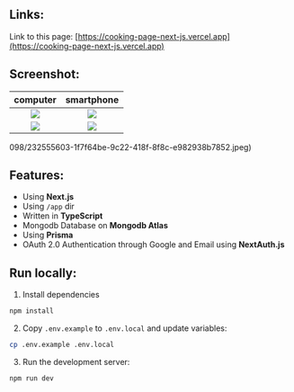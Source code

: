 ## Links:
Link to this page: [https://cooking-page-next-js.vercel.app](https://cooking-page-next-js.vercel.app)


## Screenshot:
computer                   |  smartphone
:-------------------------:|:-------------------------:
![](https://user-images.githubusercontent.com/91898098/232555559-b0e160cf-2fdf-4abc-90d3-9a4c95c44453.jpeg)           |  ![](https://user-images.githubusercontent.com/91898098/232555591-f6aac983-d21f-4a42-a084-b0adba9b4f2b.jpeg)
![](https://user-images.githubusercontent.com/91898098/232555603-1f7f64be-9c22-418f-8f8c-e982938b7852.jpeg)           |  ![](https://user-images.githubusercontent.com/91898098/232555615-978c82c6-8c54-47fa-9284-b610fd2a0ee1.jpeg)
098/232555603-1f7f64be-9c22-418f-8f8c-e982938b7852.jpeg)


## Features:
- Using **Next.js**
- Using `/app` dir
- Written in **TypeScript**
- Mongodb Database on **Mongodb Atlas**
- Using **Prisma**
- OAuth 2.0 Authentication through Google and Email using **NextAuth.js**


## Run locally:
1. Install dependencies

```bash
npm install
```
2. Copy `.env.example` to `.env.local` and update variables:

```bash
cp .env.example .env.local
```

3. Run the development server:

```bash
npm run dev
```